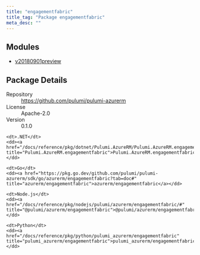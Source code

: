 ```yaml
---
title: "engagementfabric"
title_tag: "Package engagementfabric"
meta_desc: ""
---
```


<!-- WARNING: this file was generated by Pulumi Docs Generator. -->
<!-- Do not edit by hand unless you're certain you know what you are doing! -->



<h2 id="modules">Modules</h2>
<ul class="api">
    <li><a href="v20180901preview/" title="v20180901preview"><span class="symbol module"></span>v20180901preview</a></li>
</ul>

<h2 id="package-details">Package Details</h2>
<dl class="package-details">
	<dt>Repository</dt>
	<dd><a href="https://github.com/pulumi/pulumi-azurerm">https://github.com/pulumi/pulumi-azurerm</a></dd>
	<dt>License</dt>
	<dd>Apache-2.0</dd>
	<dt>Version</dt>
	<dd>0.1.0</dd>
</dl>



<dl class="tabular">

    <dt>.NET</dt>
    <dd><a href="/docs/reference/pkg/dotnet/Pulumi.AzureRM/Pulumi.AzureRM.engagementfabric.html" title="Pulumi.AzureRM.engagementfabric">Pulumi.AzureRM.engagementfabric</a></dd>

    <dt>Go</dt>
    <dd><a href="https://pkg.go.dev/github.com/pulumi/pulumi-azurerm/sdk/go/azurerm/engagementfabric?tab=doc#" title="azurerm/engagementfabric">azurerm/engagementfabric</a></dd>

    <dt>Node.js</dt>
    <dd><a href="/docs/reference/pkg/nodejs/pulumi/azurerm/engagementfabric/#" title="@pulumi/azurerm/engagementfabric">@pulumi/azurerm/engagementfabric</a></dd>

    <dt>Python</dt>
    <dd><a href="/docs/reference/pkg/python/pulumi_azurerm/engagementfabric" title="pulumi_azurerm/engagementfabric">pulumi_azurerm/engagementfabric</a></dd>

</dl>


